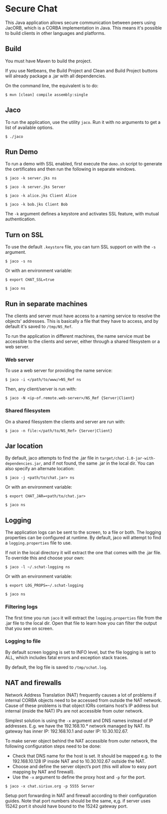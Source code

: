 # Secure Chat

This Java application allows secure communication between peers using JacORB,
which is a CORBA implementation in Java. This means it's possible to build
clients in other languages and platforms.

## Build

You must have Maven to build the project.

If you use Netbeans, the Build Project and Clean and Build Project buttons will
already package a .jar with all dependencies.

On the command line, the equivalent is to do:

`$ mvn [clean] compile assembly:single`


## Jaco

To run the application, use the utility `jaco`. Run it with no arguments to get a list of available options.

`$ ./jaco`


## Run Demo

To run a demo with SSL enabled, first execute the `demo.sh` script to generate the certificates and then run the following in separate windows.

`$ jaco -k server.jks ns`

`$ jaco -k server.jks Server`

`$ jaco -k alice.jks Client Alice`

`$ jaco -k bob.jks Client Bob`

The `-k` argument defines a keystore and activates SSL feature, with mutual authentication.


## Turn on SSL

To use the default `.keystore` file, you can turn SSL support on with the `-s` argument.

`$ jaco -s ns`

Or with an environment variable:

`$ export CHAT_SSL=true`

`$ jaco ns`


## Run in separate machines

The clients and server must have access to a naming service to resolve the objects' addresses. This is basically a file that they have to access, and by default it's saved to `/tmp/NS_Ref`.

To run the application in different machines, the name service must be accessible to the clients and server, either through a shared filesystem or a web server.

### Web server

To use a web server for providing the name service:

`$ jaco -i </path/to/www/>NS_Ref ns`

Then, any client/server is run with:

`$ jaco -N <ip-of.remote.web-server>/NS_Ref {Server|Client}`

### Shared filesystem

On a shared filesystem the clients and server are run with:

`$ jaco -n file:</path/to/NS_Ref> {Server|Client}`


## Jar location

By default, jaco attempts to find the .jar file in `target/chat-1.0-jar-with-dependencies.jar`, and if not found, the same .jar in the local dir. You can also specify an alternate location:

`$ jaco -j <path/to/chat.jar> ns`

Or with an environment variable:

`$ export CHAT_JAR=<path/to/chat.jar>`

`$ jaco ns`


## Logging

The application logs can be sent to the screen, to a file or both. The logging properties can be configured at runtime. By default, jaco will attempt to find a `logging.properties` file to use.

 If not in the local directory it will extract the one that comes with the .jar file. To override this and choose your own:

`$ jaco -l ~/.schat-logging ns`

Or with an environment variable:

`$ export LOG_PROPS=~/.schat-logging`

`$ jaco ns`

### Filtering logs

The first time you run `jaco` it will extract the `logging.properties` file from the .jar file to the local dir. Open that file to learn how you can filter the output that you see on screen.

### Logging to file

By default screen logging is set to INFO level, but the file logging is set to ALL, which includes fatal errors and exception stack traces.

By default, the log file is saved to `/tmp/schat.log`.


## NAT and firewalls

Network Address Translation (NAT) frequently causes a lot of problems if internal CORBA objects need to be accessed from outside the NAT network. Cause of these problems is that object IORs contains host’s IP address but internal (inside the NAT) IPs are not accessible from outer network.

Simplest solution is using the `-x` argument and DNS names instead of IP addresses. E.g. we have the 192.168.10.* network managed by NAT. Its gateway has inner IP: 192.168.10.1 and outer IP: 10.30.102.67.

To make server object behind the NAT accessible from outer network, the following configuration steps need to be done:
- Check that DNS name for the host is set. It should be mapped e.g. to the 192.168.10.128 IP inside NAT and to 10.30.102.67 outside the NAT.
- Choose and define the server object’s port (this will allow to easy port mapping by NAT and firewall).
- Use the `-x` argument to define the proxy host and `-p` for the port.

`$ jaco -x chat.siriux.org -p 5555 Server`

Setup port forwarding in NAT and firewall according to their configuration guides. Note that port numbers should be the same, e,g. if server uses 15242 port it should have bound to the 15242 gateway port.

